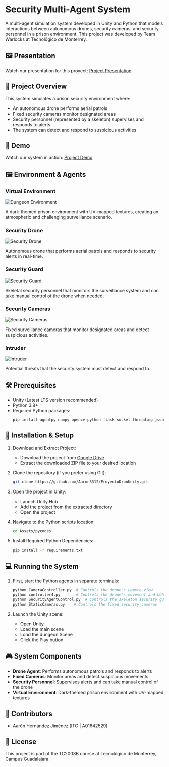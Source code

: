 # Security Multi-Agent System
A multi-agent simulation system developed in Unity and Python that models interactions between autonomous drones, security cameras, and security personnel in a prison environment. This project was developed by Team Warlocks at Tecnológico de Monterrey.

## 🖼️ Presentation
Watch our presentation for this proyect:  [Project Presentation](https://ciso233.my.canva.site/black-purple-3d-cybersecurity-keynote-presentation)


## 🎯 Project Overview
This system simulates a prison security environment where:
- An autonomous drone performs aerial patrols
- Fixed security cameras monitor designated areas
- Security personnel (represented by a skeleton) supervises and responds to alerts
- The system can detect and respond to suspicious activities

## 🎥 Demo
Watch our system in action: [Project Demo](https://youtu.be/k5nwyPjoEUE)

## 🖼️ Environment & Agents

### Virtual Environment
![Dungeon Environment](Images/Dungeon.png)

A dark-themed prison environment with UV-mapped textures, creating an atmospheric and challenging surveillance scenario.

### Security Drone
![Security Drone](Images/Dron.png)

Autonomous drone that performs aerial patrols and responds to security alerts in real-time.

### Security Guard
![Security Guard](Images/SecurityGuard.png)

Skeletal security personnel that monitors the surveillance system and can take manual control of the drone when needed.

### Security Cameras
![Security Cameras](Images/SecurityCams.png)

Fixed surveillance cameras that monitor designated areas and detect suspicious activities.

### Intruder
![Intruder](Images/Ladron.png)

Potential threats that the security system must detect and respond to.

## 🛠️ Prerequisites
- Unity (Latest LTS version recommended)
- Python 3.8+
- Required Python packages:
  ```bash
  pip install agentpy numpy opencv-python flask socket threading json logging
  ```

## 🚀 Installation & Setup
1. Download and Extract Project:
   - Download the project from [Google Drive](https://drive.google.com/drive/folders/1DxrSCH2N2o1mYsjl2kHfD6g_rXp5eCir?usp=sharing)
   - Extract the downloaded ZIP file to your desired location

2. Clone the repository (if you prefer using Git):
   ```bash
   git clone https://github.com/Aaron3312/ProyectoDronUnity.git
   ```

3. Open the project in Unity:
   - Launch Unity Hub
   - Add the project from the extracted directory
   - Open the project

4. Navigate to the Python scripts location:
   ```bash
   cd Assets/pycodes
   ```

5. Install Required Python Dependencies:
   ```bash
   pip install -r requirements.txt
   ```

## 💻 Running the System
1. First, start the Python agents in separate terminals:
   ```bash
   python CameraController.py  # Controls the drone's camera view
   python controller4.py       # Controls the drone's movement and behavior
   python SecurityAgentControl.py  # Controls the skeleton security guard
   python StaticCameras.py    # Controls the fixed security cameras
   ```

2. Launch the Unity scene:
   - Open Unity
   - Load the main scene
   - Load the dungeon Scene
   - Click the Play button

## 🎮 System Components
- **Drone Agent**: Performs autonomous patrols and responds to alerts
- **Fixed Cameras**: Monitor areas and detect suspicious movements
- **Security Personnel**: Supervises alerts and can take manual control of the drone
- **Virtual Environment**: Dark-themed prison environment with UV-mapped textures

## 👥 Contributors
- Aarón Hernández Jiménez (ITC | A01642529)

## 📝 License
This project is part of the TC2008B course at Tecnológico de Monterrey, Campus Guadalajara.
